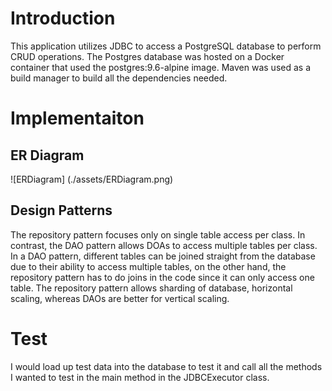 # Introduction
This application utilizes JDBC to access a PostgreSQL database to perform CRUD operations. The Postgres database was hosted on a Docker container that used the postgres:9.6-alpine image. Maven was used as a build manager to build all the dependencies needed.

# Implementaiton
## ER Diagram
![ERDiagram] (./assets/ERDiagram.png)

## Design Patterns
The repository pattern focuses only on single table access per class. In contrast, the DAO pattern allows DOAs to access multiple tables per class. In a DAO pattern, different tables can be joined straight from the database due to their ability to access multiple tables, on the other hand, the repository pattern has to do joins in the code since it can only access one table. The repository pattern allows sharding of database, horizontal scaling, whereas DAOs are better for vertical scaling.

# Test
I would load up test data into the database to test it and call all the methods I wanted to test in the main method in the JDBCExecutor class.